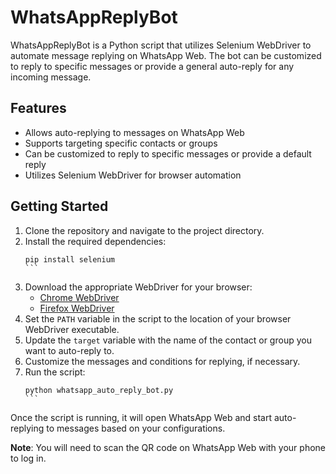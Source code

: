 # WhatsAppReplyBot

WhatsAppReplyBot is a Python script that utilizes Selenium WebDriver to automate message replying on WhatsApp Web. The bot can be customized to reply to specific messages or provide a general auto-reply for any incoming message.

## Features

- Allows auto-replying to messages on WhatsApp Web
- Supports targeting specific contacts or groups
- Can be customized to reply to specific messages or provide a default reply
- Utilizes Selenium WebDriver for browser automation

## Getting Started

1. Clone the repository and navigate to the project directory.
2. Install the required dependencies:
   ````
   pip install selenium
   ```
3. Download the appropriate WebDriver for your browser:
   - [Chrome WebDriver](https://sites.google.com/a/chromium.org/chromedriver/downloads)
   - [Firefox WebDriver](https://github.com/mozilla/geckodriver/releases)
4. Set the `PATH` variable in the script to the location of your browser WebDriver executable.
5. Update the `target` variable with the name of the contact or group you want to auto-reply to.
6. Customize the messages and conditions for replying, if necessary.
7. Run the script:
   ````
   python whatsapp_auto_reply_bot.py
   ```

Once the script is running, it will open WhatsApp Web and start auto-replying to messages based on your configurations.

**Note**: You will need to scan the QR code on WhatsApp Web with your phone to log in.

